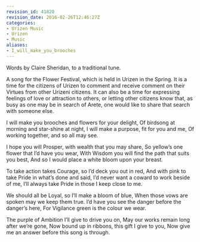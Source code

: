 ```yaml
---
revision_id: 41820
revision_date: 2016-02-26T12:46:27Z
categories:
- Urizen Music
- Urizen
- Music
aliases:
- I_will_make_you_brooches
---
```


Words by Claire Sheridan, to a traditional tune. 

A song for the Flower Festival, which is held in Urizen in the Spring. It is a time for the citizens of Urizen to comment and receive comment on their Virtues from other Urizeni citizens. It can also be a time for expressing feelings of love or attraction to others, or letting other citizens know that, as busy as one may be in search of Arete, one would like to share that search with someone else. 


I will make you brooches and flowers for your delight,
Of birdsong at morning and star-shine at night,
I will make a purpose, fit for you and me,
Of working together, and so all may see.

I hope you will Prosper, with wealth that you may share,
So yellow’s one flower that I’d have you wear,
With Wisdom you will find the path that suits you best,
And so I would place a white bloom upon your breast. 

To take action takes Courage, so I’d deck you out in red, 
And with pink to take Pride in what’s done and said,
I’d never want a coward to work beside of me, 
I’ll always take Pride in those I keep close to me.

We should all be Loyal, so I’ll make a bloom of blue,
When those vows are spoken may we keep them true.
I’d have you see the danger before the danger’s here,
For Vigilance green is the colour we wear. 

The purple of Ambition I’ll give to drive you on,
May our works remain long after we’re gone,
Now bound up in ribbons, this gift I give to you, 
Now give me an answer before this song is through.





